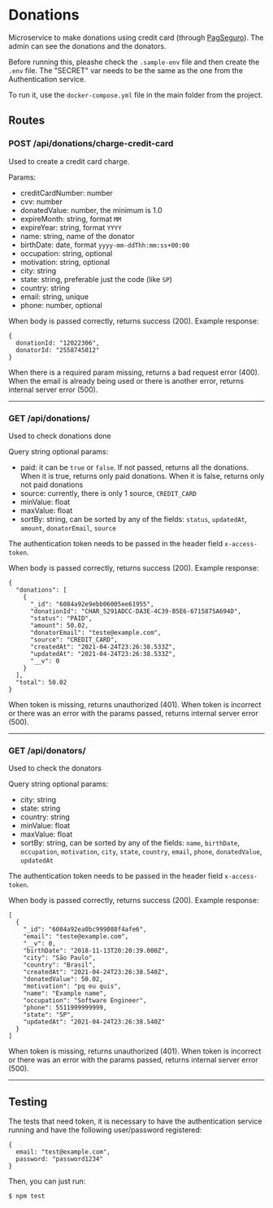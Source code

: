 # Donations

Microservice to make donations using credit card (through [PagSeguro](https://dev.pagseguro.uol.com.br/v4.0/)). The admin can see the donations and the donators.

Before running this, pleashe check the `.sample-env` file and then create the `.env` file. The "SECRET" var needs to be the same as the one from the Authentication service.

To run it, use the `docker-compose.yml` file in the main folder from the project.

## Routes

### POST /api/donations/charge-credit-card

Used to create a credit card charge.

Params:

- creditCardNumber: number
- cvv: number
- donatedValue: number, the minimum is 1.0
- expireMonth: string, format `MM`
- expireYear: string, format `YYYY`
- name: string, name of the donator
- birthDate: date, format `yyyy-mm-ddThh:mm:ss+00:00`
- occupation: string, optional
- motivation: string, optional
- city: string
- state: string, preferable just the code (like `SP`)
- country: string
- email: string, unique
- phone: number, optional

When body is passed correctly, returns success (200). Example response:

```
{
  donationId: "12022306",
  donatorId: "2558745012"
}
```

When there is a required param missing, returns a bad request error (400). When the email is already being used or there is another error, returns internal server error (500).

---

### GET /api/donations/

Used to check donations done

Query string optional params:

- paid: it can be `true` or `false`. If not passed, returns all the donations. When it is true, returns only paid donations. When it is false, returns only not paid donations
- source: currently, there is only 1 source, `CREDIT_CARD`
- minValue: float
- maxValue: float
- sortBy: string, can be sorted by any of the fields: `status`, `updatedAt`, `amount`, `donatorEmail`, `source`

The authentication token needs to be passed in the header field `x-access-token`.

When body is passed correctly, returns success (200). Example response:

```
{
  "donations": [
    {
      "_id": "6084a92e9ebb06005ee61955",
      "donationId": "CHAR_5291ADCC-DA3E-4C39-B5E6-6715875A694D",
      "status": "PAID",
      "amount": 50.02,
      "donatorEmail": "teste@example.com",
      "source": "CREDIT_CARD",
      "createdAt": "2021-04-24T23:26:38.533Z",
      "updatedAt": "2021-04-24T23:26:38.533Z",
      "__v": 0
    }
  ],
  "total": 50.02
}
```

When token is missing, returns unauthorized (401). When token is incorrect or there was an error with the params passed, returns internal server error (500).

---

### GET /api/donators/

Used to check the donators

Query string optional params:

- city: string
- state: string
- country: string
- minValue: float
- maxValue: float
- sortBy: string, can be sorted by any of the fields: `name`, `birthDate`, `occupation`, `motivation`, `city`, `state`, `country`, `email`, `phone`, `donatedValue`, `updatedAt`

The authentication token needs to be passed in the header field `x-access-token`.

When body is passed correctly, returns success (200). Example response:

```
[
  {
    "_id": "6084a92ea0bc999088f4afe6",
    "email": "teste@example.com",
    "__v": 0,
    "birthDate": "2018-11-13T20:20:39.000Z",
    "city": "São Paulo",
    "country": "Brasil",
    "createdAt": "2021-04-24T23:26:38.540Z",
    "donatedValue": 50.02,
    "motivation": "pq eu quis",
    "name": "Example name",
    "occupation": "Software Engineer",
    "phone": 5511999999999,
    "state": "SP",
    "updatedAt": "2021-04-24T23:26:38.540Z"
  }
]
```

When token is missing, returns unauthorized (401). When token is incorrect or there was an error with the params passed, returns internal server error (500).

---

## Testing

The tests that need token, it is necessary to have the authentication service running and have the following user/password registered:

```
{
  email: "test@example.com",
  password: "password1234"
}
```

Then, you can just run:

```
$ npm test
```
